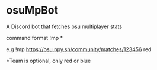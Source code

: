 # osuMpBot
A Discord bot that fetches osu multiplayer stats

command format
!mp <mplink> *<team>

e.g !mp https://osu.ppy.sh/community/matches/123456 red

*Team is optional, only red or blue
